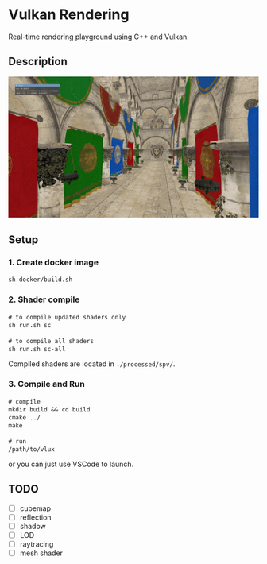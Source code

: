 # Vulkan Rendering
Real-time rendering playground using C++ and Vulkan.

## Description
![screenshot](assets/screenshot.png)



## Setup
### 1. Create docker image
```shell
sh docker/build.sh
```

### 2. Shader compile
```shell
# to compile updated shaders only
sh run.sh sc

# to compile all shaders
sh run.sh sc-all
```
Compiled shaders are located in `./processed/spv/`.

### 3. Compile and Run
```shell 
# compile
mkdir build && cd build
cmake ../
make

# run
/path/to/vlux
```
or you can just use VSCode to launch.


## TODO
- [ ] cubemap
- [ ] reflection
- [ ] shadow
- [ ] LOD
- [ ] raytracing
- [ ] mesh shader